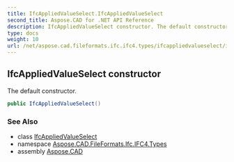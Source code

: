```yaml
---
title: IfcAppliedValueSelect.IfcAppliedValueSelect
second_title: Aspose.CAD for .NET API Reference
description: IfcAppliedValueSelect constructor. The default constructor
type: docs
weight: 10
url: /net/aspose.cad.fileformats.ifc.ifc4.types/ifcappliedvalueselect/ifcappliedvalueselect/
---
```

## IfcAppliedValueSelect constructor

The default constructor.

```csharp
public IfcAppliedValueSelect()
```

### See Also

* class [IfcAppliedValueSelect](../)
* namespace [Aspose.CAD.FileFormats.Ifc.IFC4.Types](../../ifcappliedvalueselect/)
* assembly [Aspose.CAD](../../../)



